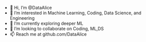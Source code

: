 - 👋 Hi, I’m @DataAlice
- 👀 I’m interested in Machine Learning, Coding, Data Science, and Engineering
- 🌱 I’m currently exploring deeper ML
- 💞️ I’m looking to collaborate on Coding, ML,DS
- 📫 Reach me at github.com/DataAlice

<!---
DataAlice/DataAlice is a ✨ special ✨ repository because its `README.md` (this file) appears on your GitHub profile.
You can click the Preview link to take a look at your changes.
--->
